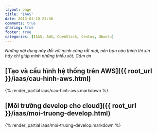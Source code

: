 ```yaml
---
layout: page
title: "IAAS"
date: 2013-03-20 23:36
comments: true
sharing: true
footer: true
categories: [IAAS, AWS, OpenStack, Centos, Ubuntu]
---
```


*Những nội dung này đối với mình cũng rất mới, nên bạn nào thích thì xin hãy chỉ giúp mình những thiếu xót. Cám ơn*

## [Tạo và cấu hình hệ thống trên AWS]({{ root_url }}/iaas/cau-hinh-aws.html)

{% render_partial iaas/cau-hinh-aws.markdown %}

## [Môi trường develop cho cloud]({{ root_url }}/iaas/moi-truong-develop.html)

{% render_partial iaas/moi-truong-develop.markdown %}